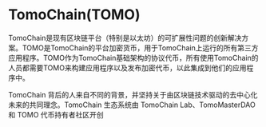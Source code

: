 # 

# TomoChain(TOMO)

TomoChain是现有区块链平台（特别是以太坊）的可扩展性问题的创新解决方案。TOMO是TomoChain的平台加密货币，用于TomoChain上运行的所有第三方应用程序。TOMO作为TomoChain基础架构的协议代币，所有使用TomoChain的人员都需要TOMO来构建应用程序以及发布加密代币，以此集成到他们的应用程序中。



TomoChain 背后的人来自不同的背景，并坚持关于由区块链技术驱动的去中心化未来的共同理念。TomoChain 生态系统由 TomoChain Lab、TomoMasterDAO 和 TOMO 代币持有者社区开创

